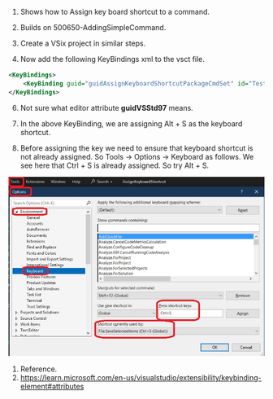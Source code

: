 
1. Shows how to Assign key board shortcut to a command.

2. Builds on 500650-AddingSimpleCommand. 

3. Create a VSix project in similar steps.

4. Now add the following KeyBindings xml to the vsct file.

```xml
<KeyBindings>
    <KeyBinding guid="guidAssignKeyboardShortcutPackageCmdSet" id="TestCommandId" editor="guidVSStd97" key1="S" mod1="Alt"></KeyBinding>
</KeyBindings>
```

6. Not sure what editor attribute **guidVSStd97** means.

7. In the above KeyBinding, we are assigning Alt + S as the keyboard shortcut.

8. Before assigning the key we need to ensure that keyboard shortcut is not already assigned. So Tools -> Options -> Keyboard as follows. We see here that Ctrl + S is already assigned. So try Alt + S.

![Tools Options Keyboard](./images/50_50ToolsOptionsKeyboardShortcurChck.jpg)

1.   Reference.
   1. https://learn.microsoft.com/en-us/visualstudio/extensibility/keybinding-element#attributes